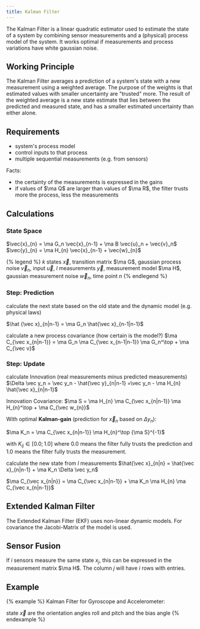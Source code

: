 ```yaml
---
title: Kalman Filter
---
```


The Kalman Filter is a linear quadratic estimator used to estimate the state of a system by combining sensor measurements and a (physical) process model of the system. It works optimal if measurements and process variations have white gaussian noise.

## Working Principle
The Kalman Filter averages a prediction of a system's state with a new measurement using a weighted average. The purpose of the weights is that estimated values with smaller uncertainty are "trusted" more. The result of the weighted average is a new state estimate that lies between the predicted and measured state, and has a smaller estimated uncertainty than either alone.


## Requirements
* system's process model
* control inputs to that process
* multiple sequential measurements (e.g. from sensors)

Facts:

* the certainty of the measurements is expressed in the gains
* if values of $\ma Q$ are larger than values of $\ma R$, the filter trusts more the process, less the measurements


## Calculations

### State Space
$\vec{x}_{n} = \ma G_n \vec{x}_{n-1} + \ma B \vec{u}_n + \vec{v}_n$ <br>
$\vec{y}_{n} = \ma H_{n} \vec{x}_{n-1} + \vec{w}_{n}$

{% legend %}
$k$ states $\vec x$, transition matrix $\ma G$, gaussian process noise $\vec v_n$, input $\vec u$,
$l$ measurements $\vec y$, measurement model $\ma H$, gaussian measurement noise $\vec w_n$,
time point $n$
{% endlegend %}

### Step: Prediction
calculate the next state based on the old state and the dynamic model (e.g. physical laws)

$\hat {\vec x}_{n|n-1} = \ma G_n \hat{\vec x}_{n-1|n-1}$

calculate a new process covariance (how certain is the model?)
$\ma C_{\vec x_{n|n-1}} = \ma G_n \ma C_{\vec x_{n-1|n-1}} \ma G_n^\top + \ma C_{\vec v}$

### Step: Update
calculate Innovation (real measurements minus predicted measurements)
$\Delta \vec y_n = \vec y_n - \hat{\vec y}_{n|n-1} =\vec y_n - \ma H_{n} \hat{\vec x}_{n|n-1}$

Innovation Covariance: $\ma S = \ma H_{n} \ma C_{\vec x_{n|n-1}} \ma H_{n}^\top + \ma C_{\vec w_{n}}$

With optimal **Kalman-gain** (prediction for $\vec x_n$ based on $\Delta y_n$):

$\ma K_n = \ma C_{\vec x_{n|n-1}} \ma H_{n}^\top {\ma S}^{-1}$

with $K_{ij} \in [0.0; 1.0]$ where 0.0 means the filter fully trusts the prediction and 1.0 means the filter fully trusts the measurement.

calculate the new state from $l$ measurements
$\hat{\vec x}_{n|n} = \hat{\vec x}_{n|n-1} + \ma K_n \Delta \vec y_n$

$\ma C_{\vec x_{n|n}} = \ma C_{\vec x_{n|n-1}} + \ma K_n \ma H_{n} \ma C_{\vec x_{n|n-1}}$

## Extended Kalman Filter
The Extended Kalman Filter (EKF) uses non-linear dynamic models. For covariance the Jacobi-Matrix of the model is used.


## Sensor Fusion
If $i$ sensors measure the same state $x_j$, this can be expressed in the measurement matrix $\ma H$. The column $j$ will have $i$ rows with entries.


## Example
{% example %}
Kalman Filter for Gyroscope and Accelerometer:

state $\vec x$ are the orientation angles roll and pitch and the bias angle
{% endexample %}
